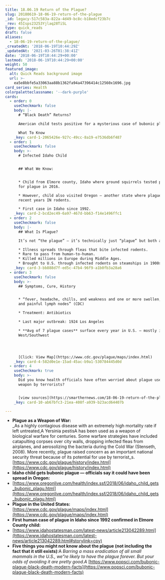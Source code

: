 ```yaml
---
title: 18.06.19 Return of the Plague?
slug: 20180619-18-06-19-return-of-the-plague
_id: legacy-517c583a-822a-4d49-bc8c-b18edcf23b7c
_rev: 45Isps23253Yjlaq28TiSL
type: quick_reads
draft: false
aliases:
  - 18-06-19-return-of-the-plague/
_createdAt: '2018-06-19T10:44:29Z'
_updatedAt: '2021-03-26T01:38:41Z'
date: '2018-06-19T10:44:29+00:00'
lastmod: '2018-06-19T10:44:29+00:00'
weight: 50
featured_image:
  alt: Quick Reads background image
  url: >-
    ea5e8bbfe5a33063aa88b1362fa94a47396414c12560x1696.jpg
card_series: Health
colorpaletteclassname: '--dark-purple'
cards:
  - order: 0
    useCheckmark: false
    body: |-
      # “Black Death” Returns?

      American child tests positive for a mysterious case of bubonic plague.

      What To Know
    _key: card-1-2065426e-927c-49cc-8a19-e7536db6f487
  - order: 1
    useCheckmark: false
    body: >-
      # Infected Idaho Child


      ## What We Know:


      * Child from Elmore county, Idaho where ground squirrels tested positive
      for plague in 2016.

      * However, child also visited Oregon – another state where plague found in
      recent years IN rodents.

      * First case in Idaho since 1992.
    _key: card-2-bcd2ec49-6a97-467d-bb63-f14e1496ffc1
  - order: 2
    useCheckmark: false
    body: |-
      ## What Is Plague?

      It’s not “the plague” – it’s technically just “plague” but both are used.

      * Illness spreads through fleas that bite infected rodents.
      * Rare to pass from human-to-human.
      * Killed millions in Europe during Middle Ages.
      * Brought to U.S. through infected rodents on steamships in 1900s.
    _key: card-3-bb888d7f-ed5c-47b4-96f9-a1b0fb3a28a6
  - order: 3
    useCheckmark: false
    body: >-
      ## Symptoms, Cure, History


      * “fever, headache, chills, and weakness and one or more swollen, tender
      and painful lymph nodes” (CDC)

      * Treatment: Antibiotics

      * Last major outbreak: 1924 Los Angeles

      * **Avg of 7 plague cases** surface every year in U.S. – mostly in
      West/Southwest




      [Click: View Map](https://www.cdc.gov/plague/maps/index.html)
    _key: card-4-582d0e1e-15ad-45ac-b9a1-530784445d0d
  - order: 4
    useCheckmark: true
    body: >-
      Did you know health officials have often worried about plague used as a
      weapon by terrorists?


      [view sources](https://smarthernews.com/18-06-19-return-of-the-plague/)
    _key: card-10-ab67bfc3-21ea-408f-a939-b23acd64407b

---
```

* **Plague as a Weapon of War:**  
_As a highly contagious disease with an extremely high mortality rate if left untreated,A Yersinia pestisA has been used as a weapon of biological warfare for centuries. Some warfare strategies have included catapulting corpses over city walls, dropping infected fleas from airplanes, and aerosolizing the bacteria during the Cold War (Stenseth, 2008). More recently, plague raised concern as an important national security threat because of its potential for use by terrorist_s.[https://www.cdc.gov/plague/history/index.html](https://www.cdc.gov/plague/history/index.html)
* **Idaho child gets bubonic plague — officials say it could have been spread in Oregon:**
* [https://www.oregonlive.com/health/index.ssf/2018/06/idaho_child_gets_bubonic_plagu.html](https://www.oregonlive.com/health/index.ssf/2018/06/idaho_child_gets_bubonic_plagu.html)
* **Plague in the United States:** [https://www.cdc.gov/plague/maps/index.html](https://www.cdc.gov/plague/maps/index.html)
* **First human case of plague in Idaho since 1992 confirmed in Elmore County child:**
* [https://www.idahostatesman.com/latest-news/article213042289.html](https://www.idahostatesman.com/latest-news/article213042289.html#storylink=cpy)
* **Five things you might not know about the plague (not including the fact that it still exists)**:A _Barring a mass eradication of all small mammals in the U.S., we”re likely to have the plague forever. But your odds of avoiding it are pretty good.A_ [https://www.popsci.com/bubonic-plague-black-death-modern-facts](https://www.popsci.com/bubonic-plague-black-death-modern-facts)